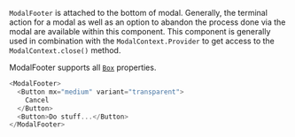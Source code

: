 `ModalFooter` is attached to the bottom of modal. Generally, the terminal action for a modal as well as an option to abandon the process done via the modal are available within this component. This component is generally used in combination with the `ModalContext.Provider` to get access to the `ModalContext.close()` method.

ModalFooter supports all [`Box`](/#!/Box) properties.

```js
<ModalFooter>
  <Button mx="medium" variant="transparent">
    Cancel
  </Button>
  <Button>Do stuff...</Button>
</ModalFooter>
```
